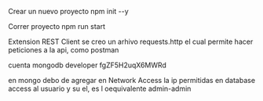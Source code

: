 Crear un nuevo proyecto
  npm init --y

Correr proyecto
  npm run start

Extension REST Client
  se creo un arhivo requests.http el cual permite hacer peticiones a la api, como postman


cuenta mongodb
  developer
  fgZF5H2uqX6MWRd


en mongo debo de agregar en Network Access la ip permitidas
en database access al usuario y su el, es l oequivalente admin-admin